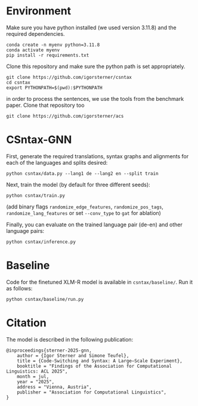 # Environment

Make sure you have python installed (we used version 3.11.8) and the required dependencies.

```
conda create -n myenv python=3.11.8
conda activate myenv
pip install -r requirements.txt
```

Clone this repository and make sure the python path is set appropriately.

```
git clone https://github.com/igorsterner/csntax
cd csntax
export PYTHONPATH=$(pwd):$PYTHONPATH
```

in order to process the sentences, we use the tools from the benchmark paper. Clone that repository too

```
git clone https://github.com/igorsterner/acs
```

# CSntax-GNN

First, generate the required translations, syntax graphs and alignments for each of the languages and splits desired:

```
python csntax/data.py --lang1 de --lang2 en --split train
```

Next, train the model (by default for three different seeds):

```
python csntax/train.py
```

(add binary flags `randomize_edge_features`, `randomize_pos_tags`, `randomize_lang_features` or set `--conv_type` to `gat` for ablation)

Finally, you can evaluate on the trained language pair (de-en) and other language pairs:

```
python csntax/inference.py
```

# Baseline

Code for the finetuned XLM-R model is available in `csntax/baseline/`. Run it as follows:

```
python csntax/baseline/run.py
```

# Citation

The model is described in the following publication:

```
@inproceedings{sterner-2025-gnn,
    author = {Igor Sterner and Simone Teufel},
    title = {Code-Switching and Syntax: A Large–Scale Experiment},
    booktitle = "Findings of the Association for Computational Linguistics: ACL 2025",
    month = jul,
    year = "2025",
    address = "Vienna, Austria",
    publisher = "Association for Computational Linguistics",
}
```